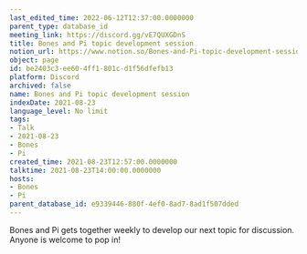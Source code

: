 ```yaml
---
last_edited_time: 2022-06-12T12:37:00.0000000
parent_type: database_id
meeting_link: https://discord.gg/vE7QUXGDnS
title: Bones and Pi topic development session
notion_url: https://www.notion.so/Bones-and-Pi-topic-development-session-be2403c3ee604ff1801cd1f56dfefb13
object: page
id: be2403c3-ee60-4ff1-801c-d1f56dfefb13
platform: Discord
archived: false
name: Bones and Pi topic development session
indexDate: 2021-08-23
language_level: No limit
tags:
- Talk
- 2021-08-23
- Bones
- Pi
created_time: 2021-08-23T12:57:00.0000000
talktime: 2021-08-23T14:00:00.0000000
hosts:
- Bones
- Pi
parent_database_id: e9339446-880f-4ef0-8ad7-8ad1f507dded
---
```


Bones and Pi gets together weekly to develop our next topic for discussion.
Anyone is welcome to pop in!











